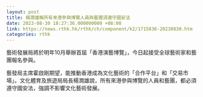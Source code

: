 ```yaml
---
layout: post
title: 楊潤雄稱所有來港參與博覽人員與藝團須遵守國安法
date: 2023-08-30 18:27:36.000000000 +08:00
link: https://news.rthk.hk/rthk/ch/component/k2/1715836-20230830.htm
categories: rthk
---
```


藝術發展局將於明年10月舉辦首屆「香港演藝博覽」，今日起接受全球藝術家和藝團報名參與。

藝發局主席霍啟剛期望，能推動香港成為文化藝術的「合作平台」和「交易市場」。文化體育及旅遊局局長楊潤雄說，所有來港參與博覽的人員和藝團，都必須遵守國安法，強調不影響文化藝術發展。
